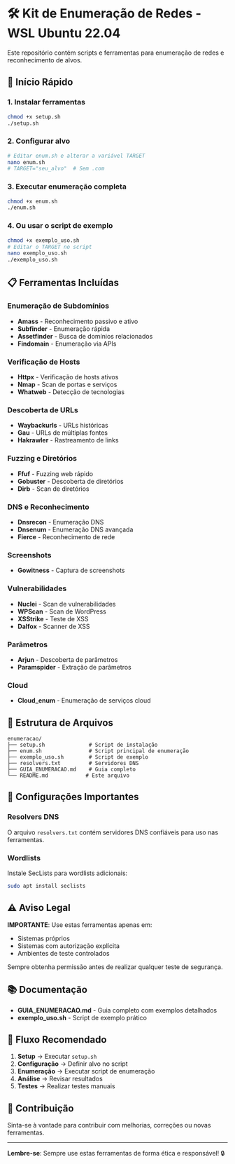 # 🛠️ Kit de Enumeração de Redes - WSL Ubuntu 22.04

Este repositório contém scripts e ferramentas para enumeração de redes e reconhecimento de alvos.

## 🚀 Início Rápido

### 1. Instalar ferramentas
```bash
chmod +x setup.sh
./setup.sh
```

### 2. Configurar alvo
```bash
# Editar enum.sh e alterar a variável TARGET
nano enum.sh
# TARGET="seu_alvo"  # Sem .com
```

### 3. Executar enumeração completa
```bash
chmod +x enum.sh
./enum.sh
```

### 4. Ou usar o script de exemplo
```bash
chmod +x exemplo_uso.sh
# Editar o TARGET no script
nano exemplo_uso.sh
./exemplo_uso.sh
```

## 📋 Ferramentas Incluídas

### Enumeração de Subdomínios
- **Amass** - Reconhecimento passivo e ativo
- **Subfinder** - Enumeração rápida
- **Assetfinder** - Busca de domínios relacionados
- **Findomain** - Enumeração via APIs

### Verificação de Hosts
- **Httpx** - Verificação de hosts ativos
- **Nmap** - Scan de portas e serviços
- **Whatweb** - Detecção de tecnologias

### Descoberta de URLs
- **Waybackurls** - URLs históricas
- **Gau** - URLs de múltiplas fontes
- **Hakrawler** - Rastreamento de links

### Fuzzing e Diretórios
- **Ffuf** - Fuzzing web rápido
- **Gobuster** - Descoberta de diretórios
- **Dirb** - Scan de diretórios

### DNS e Reconhecimento
- **Dnsrecon** - Enumeração DNS
- **Dnsenum** - Enumeração DNS avançada
- **Fierce** - Reconhecimento de rede

### Screenshots
- **Gowitness** - Captura de screenshots

### Vulnerabilidades
- **Nuclei** - Scan de vulnerabilidades
- **WPScan** - Scan de WordPress
- **XSStrike** - Teste de XSS
- **Dalfox** - Scanner de XSS

### Parâmetros
- **Arjun** - Descoberta de parâmetros
- **Paramspider** - Extração de parâmetros

### Cloud
- **Cloud_enum** - Enumeração de serviços cloud

## 📁 Estrutura de Arquivos

```
enumeracao/
├── setup.sh              # Script de instalação
├── enum.sh               # Script principal de enumeração
├── exemplo_uso.sh        # Script de exemplo
├── resolvers.txt         # Servidores DNS
├── GUIA_ENUMERACAO.md    # Guia completo
└── README.md            # Este arquivo
```

## 🔧 Configurações Importantes

### Resolvers DNS
O arquivo `resolvers.txt` contém servidores DNS confiáveis para uso nas ferramentas.

### Wordlists
Instale SecLists para wordlists adicionais:
```bash
sudo apt install seclists
```

## ⚠️ Aviso Legal

**IMPORTANTE**: Use estas ferramentas apenas em:
- Sistemas próprios
- Sistemas com autorização explícita
- Ambientes de teste controlados

Sempre obtenha permissão antes de realizar qualquer teste de segurança.

## 📚 Documentação

- **GUIA_ENUMERACAO.md** - Guia completo com exemplos detalhados
- **exemplo_uso.sh** - Script de exemplo prático

## 🎯 Fluxo Recomendado

1. **Setup** → Executar `setup.sh`
2. **Configuração** → Definir alvo no script
3. **Enumeração** → Executar script de enumeração
4. **Análise** → Revisar resultados
5. **Testes** → Realizar testes manuais

## 🤝 Contribuição

Sinta-se à vontade para contribuir com melhorias, correções ou novas ferramentas.

---

**Lembre-se**: Sempre use estas ferramentas de forma ética e responsável! 🔒 
